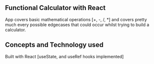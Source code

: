 ## Functional Calculator with React

App covers basic mathematical operations [+, -, /, *] and covers pretty much every possible edgecases that could occur whilst trying to build a calculator.

## Concepts and Technology used

Built with React [useState, and useRef hooks implemented]

